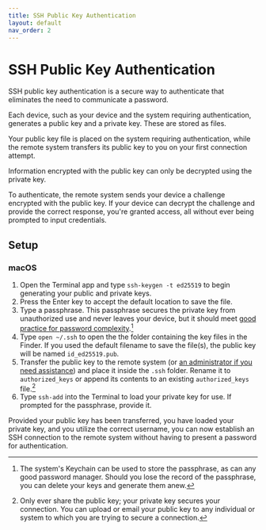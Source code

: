 ```yaml
---
title: SSH Public Key Authentication
layout: default 
nav_order: 2
---
```


# SSH Public Key Authentication

SSH public key authentication is a secure way to authenticate that eliminates the need to communicate a password.

Each device, such as your device and the system requiring authentication, generates a public key and a private key.  These are stored as files.

Your public key file is placed on the system requiring authentication, while the remote system transfers its public key to you on your first connection attempt.

Information encrypted with the public key can only be decrypted using the private key.

To authenticate, the remote system sends your device a challenge encrypted with the public key.  If your device can decrypt the challenge and provide the correct response, you're granted access, all without ever being prompted to input credentials.

## Setup

### macOS

1. Open the Terminal app and type `ssh-keygen -t ed25519` to begin generating your public and private keys.
2. Press the Enter key to accept the default location to save the file.
3. Type a passphrase.  This passphrase secures the private key from unauthorized use and never leaves your device, but it should meet [good practice for password complexity](https://bitwarden.com/password-generator/).[^phrase]
4. Type `open ~/.ssh` to open the the folder containing the key files in the Finder.  If you used the default filename to save the file(s), the public key will be named `id_ed25519.pub`.
5. Transfer the public key to the remote system (or [an administrator if you need assistance](https://orfe.princeton.edu/it/upload)) and place it inside the `.ssh` folder.  Rename it to `authorized_keys` or append its contents to an existing `authorized_keys` file.[^keytrans]
6. Type `ssh-add` into the Terminal to load your private key for use.  If prompted for the passphrase, provide it.


Provided your public key has been transferred, you have loaded your private key, and you utilize the correct username, you can now establish an SSH connection to the remote system without having to present a password for authentication.

[^phrase]: The system's Keychain can be used to store the passphrase, as can any good password manager.  Should you lose the record of the passphrase, you can delete your keys and generate them anew.
[^keytrans]: Only ever share the public key; your private key secures your connection.  You can upload or email your public key to any individual or system to which you are trying to secure a connection. 
